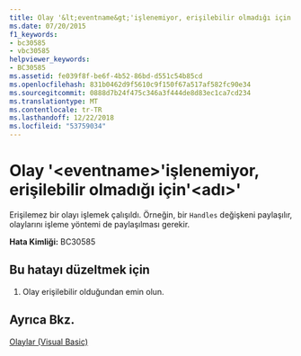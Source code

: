 ```yaml
---
title: Olay '&lt;eventname&gt;'işlenemiyor, erişilebilir olmadığı için'&lt;adı&gt;'
ms.date: 07/20/2015
f1_keywords:
- bc30585
- vbc30585
helpviewer_keywords:
- BC30585
ms.assetid: fe039f8f-be6f-4b52-86bd-d551c54b85cd
ms.openlocfilehash: 831b0462d9f5610c9f150f67a517af582fc90e34
ms.sourcegitcommit: 0888d7b24f475c346a3f444de8d83ec1ca7cd234
ms.translationtype: MT
ms.contentlocale: tr-TR
ms.lasthandoff: 12/22/2018
ms.locfileid: "53759034"
---
```

# <a name="event-lteventnamegt-cannot-be-handled-because-it-is-not-accessible-from-ltnamegt"></a>Olay '&lt;eventname&gt;'işlenemiyor, erişilebilir olmadığı için'&lt;adı&gt;'
Erişilemez bir olayı işlemek çalışıldı. Örneğin, bir `Handles` değişkeni paylaşılır, olaylarını işleme yöntemi de paylaşılması gerekir.  
  
 **Hata Kimliği:** BC30585  
  
## <a name="to-correct-this-error"></a>Bu hatayı düzeltmek için  
  
1.  Olay erişilebilir olduğundan emin olun.  
  
## <a name="see-also"></a>Ayrıca Bkz.  
 [Olaylar (Visual Basic)](~/docs/visual-basic/programming-guide/language-features/events/index.md)
